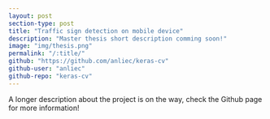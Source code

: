 ```yaml
---
layout: post
section-type: post
title: "Traffic sign detection on mobile device"
description: "Master thesis short description comming soon!"
image: "img/thesis.png"
permalink: "/:title/"
github: "https://github.com/anliec/keras-cv"
github-user: "anliec"
github-repo: "keras-cv"
---
```


A longer description about the project is on the way, check the Github page for more information!


